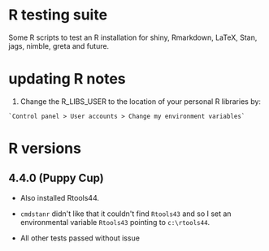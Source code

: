 # R testing suite

Some R scripts to test an R installation for shiny, Rmarkdown, LaTeX, Stan, jags, nimble, greta and future.

# updating R notes

  1. Change the R_LIBS_USER to the location of your personal R libraries by:
  
    `Control panel > User accounts > Change my environment variables`

# R versions

## 4.4.0 (Puppy Cup)

- Also installed Rtools44.

- `cmdstanr` didn't like that it couldn't find `Rtools43` and so I set an environmental variable `Rtools43` pointing to `c:\rtools44`.

- All other tests passed without issue


